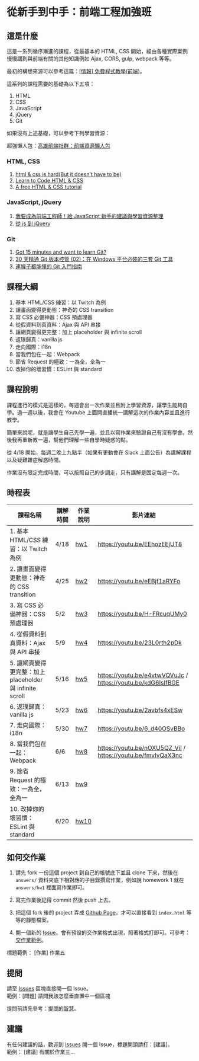# 從新手到中手：前端工程加強班

## 這是什麼

這是一系列循序漸進的課程，從最基本的 HTML, CSS 開始，經由各種實際案例慢慢講到與前端有關的其他知識例如 Ajax, CORS, gulp, webpack 等等。

最初的構想來源可以參考這篇：[[情報] 免費程式教學(前端)](https://www.ptt.cc/bbs/Soft_Job/M.1488469002.A.E34.html)。

這系列的課程需要的基礎為以下五項：

1. HTML
2. CSS
3. JavaScript
4. jQuery
5. Git

如果沒有上述基礎，可以參考下列學習資源：

超強懶人包：[高雄前端社群：前端資源懶人包](https://docs.google.com/document/d/13nK_XY9u5uIleTpSCw88lMupzgCSwXd6j6je44eLhMQ/edit?pli=1)

### HTML, CSS
1. [html & css is hard(But it doesn’t have to be)](https://internetingishard.com/html-and-css/)
2. [Learn to Code HTML & CSS](http://learn.shayhowe.com/html-css/)
3. [A free HTML & CSS tutorial](http://marksheet.io/)

### JavaScript, jQuery
1. [我要成為前端工程師！給 JavaScript 新手的建議與學習資源整理](http://blog.miniasp.com/post/2016/02/02/JavaScript-novice-advice-and-learning-resources.aspx)
1. [從 js 到 jQuery](https://www.facebook.com/groups/javascript.tw/permalink/190266371074709/)

### Git
1. [Got 15 minutes and want to learn Git?](https://try.github.io/levels/1/challenges/1)
2. [30 天精通 Git 版本控管 (02)：在 Windows 平台必裝的三套 Git 工具](http://ithelp.ithome.com.tw/articles/10132333)
3. [連猴子都能懂的 Git 入門指南](https://backlogtool.com/git-guide/tw/)


## 課程大綱

1. 基本 HTML/CSS 練習：以 Twitch 為例
2. 讓畫面變得更動態：神奇的 CSS transition
3. 寫 CSS 必備神器：CSS 預處理器
4. 從假資料到真資料：Ajax 與 API 串接
5. 讓網頁變得更完整：加上 placeholder 與 infinite scroll
6. 返璞歸真：vanilla js
7. 走向國際：i18n
8. 當我們包在一起：Webpack
9. 節省 Request 的極致：一為全，全為一
10. 改掉你的壞習慣：ESLint 與 standard

## 課程說明

課程進行的模式是這樣的，每週會出一次作業並且附上學習資源，讓學生能夠自學。過一週以後，我會在 Youtube 上面開直播統一講解這次的作業內容並且進行教學。

簡單來說呢，就是讓學生自己先學一遍，並且以寫作業來驗證自己有沒有學會。然後我再重新教一遍，幫他們理解一些自學時疑惑的點。  

從 4/18 開始，每週二晚上九點半（如果有更動會在 Slack 上面公告）為講解課程以及疑難雜症解惑時間。

作業沒有限定完成時間，可以按照自己的步調走，只有講解是固定每週一次。

## 時程表

|課程名稱| 講解時間 | 作業說明  | 影片連結 |
|---|---|---|---|
| 1. 基本 HTML/CSS 練習：以 Twitch 為例  |4/18  | [hw1](https://github.com/aszx87410/frontend-intermediate-course/blob/master/homeworks/hw1.md) | https://youtu.be/EEhozEEjUT8  |
| 2. 讓畫面變得更動態：神奇的 CSS transition  | 4/25  | [hw2](https://github.com/aszx87410/frontend-intermediate-course/blob/master/homeworks/hw2.md) | https://youtu.be/eEBjf1aRYFo  |
| 3. 寫 CSS 必備神器：CSS 預處理器  |  5/2 | [hw3](https://github.com/aszx87410/frontend-intermediate-course/blob/master/homeworks/hw3.md) | https://youtu.be/H-FRcuqUMy0  |
| 4. 從假資料到真資料：Ajax 與 API 串接  | 5/9   | [hw4](https://github.com/aszx87410/frontend-intermediate-course/blob/master/homeworks/hw4.md) |  https://youtu.be/23L0rth2pDk |
| 5. 讓網頁變得更完整：加上 placeholder 與 infinite scroll  | 5/16  | [hw5](https://github.com/aszx87410/frontend-intermediate-course/blob/master/homeworks/hw5.md) | https://youtu.be/e4vtwVQVuJc / https://youtu.be/kdG6IsIfBGE  |
| 6. 返璞歸真：vanilla js  | 5/23  | [hw6](https://github.com/aszx87410/frontend-intermediate-course/blob/master/homeworks/hw6.md) | https://youtu.be/2avbfs4xESw  |
| 7. 走向國際：i18n  |  5/30 | [hw7](https://github.com/aszx87410/frontend-intermediate-course/blob/master/homeworks/hw7.md) | https://youtu.be/6_d40OSvBBo  |
| 8. 當我們包在一起：Webpack  |  6/6 | [hw8](https://github.com/aszx87410/frontend-intermediate-course/blob/master/homeworks/hw8.md) | https://youtu.be/nOXU5QZ_ViI / https://youtu.be/fmvIvQaX3nc  |
| 9. 節省 Request 的極致：一為全，全為一  | 6/13  | [hw9](https://github.com/aszx87410/frontend-intermediate-course/blob/master/homeworks/hw9.md) |   |
| 10. 改掉你的壞習慣：ESLint 與 standard  | 6/20  | [hw10](https://github.com/aszx87410/frontend-intermediate-course/blob/master/homeworks/hw10.md) |   |

## 如何交作業

1. 請先 fork 一份這個 project 到自己的帳號底下並且 clone 下來，然後在 `answers/` 資料夾底下相對應的子目錄撰寫作業，例如說 homework 1 就在 `answers/hw1` 裡面寫作業即可。

2. 寫完作業後記得 commit 然後 push 上去。

2. 把這個 fork 後的 project 弄成 [Github Page](https://pages.github.com/#project-site)，才可以直接看到 `index.html` 等等的靜態檔案。

3. 開一個新的 [Issue](https://github.com/aszx87410/frontend-intermediate-course/issues/new)。會有預設的交作業格式出現，照著格式打即可。可參考：[交作業範例](https://github.com/aszx87410/frontend-intermediate-course/issues/1)。

標題範例： [作業] 作業五

## 提問

請至 [Issues](https://github.com/aszx87410/frontend-intermediate-course/issues) 區塊直接開一個 Issue。  
範例：[問題] 請問我該怎麼垂直置中一個區塊

提問前請先參考：[提問的智慧](https://www.gitbook.com/book/ryanhanwu/how-to-ask-questions-the-smart-way/details)。

## 建議

有任何建議的話，歡迎到 [Issues](https://github.com/aszx87410/frontend-intermediate-course/issues) 開一個 Issue，標題開頭請打：[建議]。  
範例： [建議] 有關於作業三...
